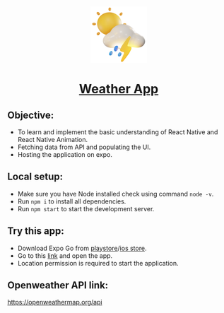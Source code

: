 <p align="center">
  <img  alt="WeatherAppIcon" height="128px" width="128px" src="https://raw.githubusercontent.com/Mondal10/weather-app-rn/main/assets/images/icon.png?token=AHHVJ5VSKF67UFDDSWBZZ23AWSDAW">
</p>
<h1 align="center"><a href="https://expo.io/@mondal10/weather-app">Weather App</a></h1>

## Objective:
- To learn and implement the basic understanding of React Native and React Native Animation.
- Fetching data from API and populating the UI.
- Hosting the application on expo.

## Local setup:
- Make sure you have Node installed check using command `node -v`.
- Run `npm i` to install all dependencies.
- Run `npm start` to start the development server.

## Try this app:
- Download Expo Go from [playstore](https://play.google.com/store/apps/details?id=host.exp.exponent&referrer=www)/[ios store](https://apps.apple.com/app/apple-store/id982107779).
- Go to this [link](https://expo.io/@mondal10/weather-app) and open the app.
- Location permission is required to start the application.

## Openweather API link:
https://openweathermap.org/api

